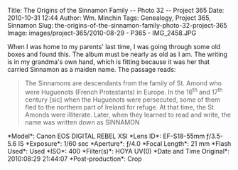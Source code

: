 Title: The Origins of the Sinnamon Family -- Photo 32 -- Project 365
Date: 2010-10-31 12:44
Author: Wm. Minchin
Tags: Genealogy, Project 365, Sinnamon
Slug: the-origins-of-the-sinnamon-family-photo-32-project-365
Image: images/project-365/2010-08-29 - P365 - IMG_2458.JPG

When I was home to my parents' last time, I was going through some old
boxes and found this. The album must be nearly as old as I am. The
writing is in my grandma's own hand, which is fitting because it was her
that carried Sinnamon as a maiden name. The passage reads:

> The Sinnamons are descendants from the family of St. Amond who were
> Huguenots (French Protestants) in Europe. In the 16<sup>th</sup> and 17<sup>th</sup> century
> [sic] when the Huguenots were persecuted, some of them fled to the
> northern part of Ireland for refuge. At that time, the St. Amonds were
> illiterate. Later, when they learned to read and write, the name was
> written down as SINNAMON

<!-- read more -->

<div markdown=1 class="photo-infobox">
*Model*:  Canon EOS DIGITAL REBEL XSI  
*Lens ID*: EF-S18-55mm ƒ/3.5-5.6 IS  
*Exposure*: 1/60 sec  
*Aperture*: ƒ/4.0  
*Focal Length*: 21 mm  
*Flash Used*: Used  
*ISO*: 400  
*Filter(s)*: HOYA UV(0)  
*Date and Time Original*: 2010:08:29 21:44:07  
*Post-production*: Crop
</div>
